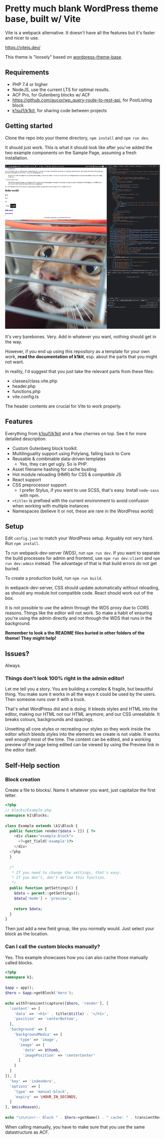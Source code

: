 # Pretty much blank WordPress theme base, built w/ Vite

Vite is a webpack alternative. It doesn't have all the features but it's faster and nicer to use.

https://vitejs.dev/

This theme is "loosely" based on [wordpress-theme-base](https://github.com/k1sul1/wordpress-theme-base).

## Requirements

- PHP 7.4 or higher
- NodeJS, use the current LTS for optimal results.
- ACF Pro, for Gutenberg blocks w/ ACF
- https://github.com/aucor/wp_query-route-to-rest-api, for PostListing block
- [k1sul1/k1kit](https://github.com/k1sul1/k1kit), for sharing code between projects

## Getting started

Clone the repo into your theme directory, `npm install` and `npm run dev`.

It should just work. This is what it should look like after you've added the two example components on the Sample Page, assuming a fresh installation.

![screenshot](screenshot.jpeg)

It's very barebones. Very. Add in whatever you want, nothing should get in the way.

However, if you end up using this repository as a template for your own work, **read the documentation of k1kit**, esp. about the parts that you might not want.

In reality, I'd suggest that you just take the relevant parts from these files:

- classes/class.vite.php
- header.php
- functions.php
- vite.config.ts

The header contents are crucial for Vite to work properly.

## Features

Everything from [k1sul1/k1kit](https://github.com/k1sul1/k1kit) and a few cherries on top. See it for more detailed description.

- Custom Gutenberg block toolkit.
- Multilinguality support using Polylang, falling back to Core
- Reusable & combinable data-driven templates
  - Yes, they can get ugly. So is PHP.
- Asset filename hashing for cache busting
- Hot module reloading (HMR) for CSS & _compatible_ JS
- React support
- CSS preprocessor support
  - I prefer Stylus, if you want to use SCSS, that's easy. Install `node-sass` with npm.
- `<title>` is prefixed with the current environment to avoid confusion when working with multiple instances
- Namespaces (believe it or not, these are rare in the WordPress world)

## Setup

Edit `config.json` to match your WordPress setup. Arguably not very hard. Run `npm install`.

To run webpack-dev-server (WDS), run `npm run dev`. If you want to separate the build processes for admin and frontend, use `npm run dev:client` and `npm run dev:admin` instead. The advantage of that is that build errors do not get buried.

To create a production build, run `npm run build`.

In webpack-dev-server, CSS should update automatically without reloading, as should any module.hot compatible code. React should work out of the box.

It is not possible to use the admin through the WDS proxy due to CORS reasons. Things like the editor will not work. So make a habit of ensuring you're using the admin directly and not through the WDS that runs in the background.

**Remember to look a the README files buried in other folders of the theme! They might help!**

## Issues?

Always.

### Things don't look 100% right in the admin editor!

Let me tell you a story. You are building a complex & fragile, but beautiful thing. You make sure it works in all the ways it could be used by the users. Then someone runs over it with a truck.

That's what WordPress did and is doing. It bleeds styles and HTML into the editor, making our HTML not our HTML anymore, and our CSS unrealiable. It breaks colours, backgrounds and spacings.

Unsetting all core styles or recreating our styles so they work inside the editor which bleeds styles into the elements we create is not viable. It works well enough most of the time.
The content can be edited, and a working preview of the page being edited can be viewed by using the Preview link in the editor itself.

## Self-Help section

### Block creation

Create a file to blocks/. Name it whatever you want, just capitalize the first letter.

```php
<?php
// blocks/Example.php
namespace k1\Blocks;

class Example extends \k1\Block {
  public function render($data = []) { ?>
    <div class="example-block">
      <?=get_field('example')?>
    </div>
  <?php
  }

  /*
   * If you need to change the settings, that's easy.
   * If you don't, don't define this function.
   */
  public function getSettings() {
    $data = parent::getSettings();
    $data['mode'] = 'preview';

    return $data;
  }
}
```

Then just add a new field group, like you normally would. Just select your block as the location.

### Can I call the custom blocks manually?

Yes. This example showcases how you can also cache those manually called blocks.

```php
<?php
namespace k1;

$app = app();
$hero = $app->getBlock('Hero');

echo withTransient(capture([$hero, 'render'], [
  'content' => [
    'data' => '<h1>' . title($title) . '</h1>',
    'position' => 'centerBottom',
  ],
  'background' => [
    'backgroundMedia' => [
      'type' => 'image',
      'image' => [
        'data' => $thumb,
        'imagePosition' => 'centerCenter'
      ]
    ]
  ]
]), [
  'key' => 'indexHero',
  'options' => [
    'type' => 'manual-block',
    'expiry' => \HOUR_IN_SECONDS,
  ]
], $missReason);

echo "\n\n\n<!-- Block " . $hero->getName() . " cache: " . transientResult($missReason) . " -->";
```

When calling manually, you have to make sure that you use the same datastructure as ACF.
